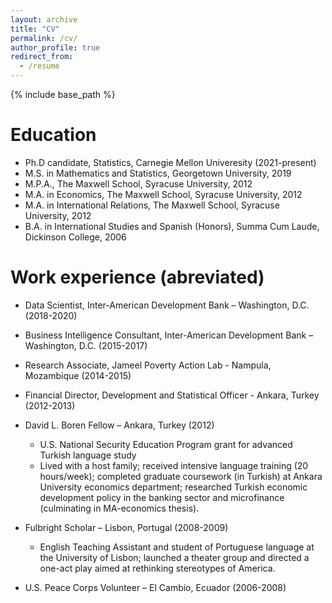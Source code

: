 ```yaml
---
layout: archive
title: "CV"
permalink: /cv/
author_profile: true
redirect_from:
  - /resume
---
```


{% include base_path %}

Education
======
* Ph.D candidate, Statistics, Carnegie Mellon Univeresity (2021-present)
* M.S. in Mathematics and Statistics, Georgetown University, 2019
* M.P.A., The Maxwell School, Syracuse University, 2012
* M.A. in Economics, The Maxwell School, Syracuse University, 2012
* M.A. in International Relations, The Maxwell School, Syracuse University, 2012
* B.A. in International Studies and Spanish (Honors), Summa Cum Laude, Dickinson College, 2006

Work experience (abreviated)
======

* Data Scientist, Inter-American Development Bank – Washington, D.C. (2018-2020)

* Business Intelligence Consultant, Inter-American Development Bank – Washington, D.C. (2015-2017)

* Research Associate, Jameel Poverty Action Lab - Nampula, Mozambique  (2014-2015)

* Financial Director, Development and Statistical Officer - Ankara, Turkey		(2012-2013)

* David L. Boren Fellow – Ankara, Turkey (2012)
  * U.S. National Security Education Program grant for advanced Turkish language study
  * Lived with a host family; received intensive language training (20 hours/week); completed graduate coursework (in Turkish) at Ankara University economics department; researched Turkish economic development policy in the banking sector and microfinance (culminating in MA-economics thesis).

* Fulbright Scholar – Lisbon, Portugal	 (2008-2009)
  * English Teaching Assistant and student of Portuguese language at the University of Lisbon; launched a theater group and directed a one-act play aimed at rethinking stereotypes of America.

* U.S. Peace Corps Volunteer – El Cambio, Ecuador	(2006-2008)


